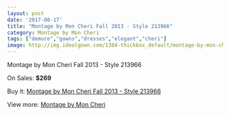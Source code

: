 ```yaml
---
layout: post
date: '2017-08-17'
title: "Montage by Mon Cheri Fall 2013 - Style 213966"
category: Montage by Mon Cheri
tags: ["demure","gowns","dresses","elegant","cheri"]
image: http://img.idealgown.com/1384-thickbox_default/montage-by-mon-cheri-fall-2013-style-213966.jpg
---
```

Montage by Mon Cheri Fall 2013 - Style 213966

On Sales: **$269**
<a href="https://www.idealgown.com/en/montage-by-mon-cheri/628-montage-by-mon-cheri-fall-2013-style-213966.html"><amp-img layout="responsive" width="600" height="600" src="//img.idealgown.com/1384-thickbox_default/montage-by-mon-cheri-fall-2013-style-213966.jpg" alt="Montage by Mon Cheri Fall 2013 - Style 213966 0" /></a>
<a href="https://www.idealgown.com/en/montage-by-mon-cheri/628-montage-by-mon-cheri-fall-2013-style-213966.html"><amp-img layout="responsive" width="600" height="600" src="//img.idealgown.com/1385-thickbox_default/montage-by-mon-cheri-fall-2013-style-213966.jpg" alt="Montage by Mon Cheri Fall 2013 - Style 213966 1" /></a>

Buy it: [Montage by Mon Cheri Fall 2013 - Style 213966](https://www.idealgown.com/en/montage-by-mon-cheri/628-montage-by-mon-cheri-fall-2013-style-213966.html "Montage by Mon Cheri Fall 2013 - Style 213966")

View more: [Montage by Mon Cheri](https://www.idealgown.com/en/9-montage-by-mon-cheri "Montage by Mon Cheri")